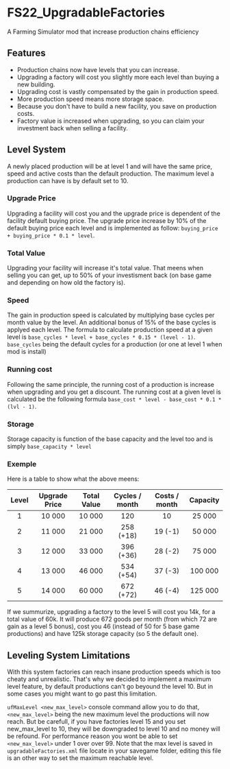 # FS22_UpgradableFactories
A Farming Simulator mod that increase production chains efficiency

## Features
- Production chains now have levels that you can increase.
- Upgrading a factory will cost you slightly more each level than buying a new building.
- Upgrading cost is vastly compensated by the gain in production speed.
- More production speed means more storage space.
- Because you don't have to build a new facility, you save on production costs.
- Factory value is increased when upgrading, so you can claim your investment back when selling a facility.

## Level System
A newly placed production will be at level 1 and will have the same price, speed and active costs than the default production. 
The maximum level a production can have is by default set to 10.

### Upgrade Price
Upgrading a facility will cost you and the upgrade price is dependent of the facility default buying price.
The upgrade price increase by 10% of the default buying price each level and is implemented as follow:
`buying_price + buying_price * 0.1 * level`.

### Total Value
Upgrading your facility will increase it's total value.
That meens when selling you can get, up to 50% of your investisment back (on base game and depending on how old the factory is).

### Speed
The gain in production speed is calculated by multiplying base cycles per month value by the level.
An additional bonus of 15% of the base cycles is applyed each level.
The formula to calculate production speed at a given level is `base_cycles * level + base_cycles * 0.15 * (level - 1)`.
`base_cycles` being the default cycles for a production (or one at level 1 when mod is install)

### Running cost
Following the same principle, the running cost of a production is increase when upgrading and you get a discount.
The running cost at a given level is calculated be the following formula `base_cost * level - base_cost * 0.1 * (lvl - 1)`.

### Storage
Storage capacity is function of the base capacity and the level too and is simply `base_capacity * level`

### Exemple
Here is a table to show what the above meens:

Level  | Upgrade Price | Total Value | Cycles / month | Costs / month  | Capacity
:----: | :----:        | :----:      | :----:         | :----:         | :----:  
1      | 10 000        | 10 000      | 120            | 10             | 25 000  
2      | 11 000        | 21 000      | 258 (+18)      | 19 (-1)        | 50 000  
3      | 12 000        | 33 000      | 396 (+36)      | 28 (-2)        | 75 000  
4      | 13 000        | 46 000      | 534 (+54)      | 37 (-3)        | 100 000 
5      | 14 000        | 60 000      | 672 (+72)      | 46 (-4)        | 125 000 

If we summurize, upgrading a factory to the level 5 will cost you 14k, for a total value of 60k. It will produce 672 goods per month (from which 72 are gain as a level 5 bonus), cost you 46 (instead of 50 for 5 base game productions) and have 125k storage capacity (so 5 the default one).

## Leveling System Limitations
With this system factories can reach insane production speeds which is too cheaty and unrealistic.
That's why we decided to implement a maximum level feature, by default productions can't go beyound the level 10.
But in some cases you might want to go past this limitation.

`ufMaxLevel <new_max_level>` console command allow you to do that, `<new_max_level>` being the new maximum level the productions will now reach.
But be carefull, if you have factories level 15 and you set new_max_level to 10, they will be downgraded to level 10 and no money will be refound.
For performance reason you wont be able to set `<new_max_level>` under 1 over over 99.
Note that the max level is saved in `upgradableFactories.xml` file locate in your savegame folder, editing this file is an other way to set the maximum reachable level.